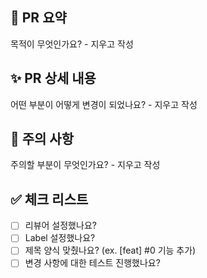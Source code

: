 ## 🚀 PR 요약
목적이 무엇인가요? - 지우고 작성

## ✨ PR 상세 내용
어떤 부분이 어떻게 변경이 되었나요? - 지우고 작성

## 🚨 주의 사항
주의할 부분이 무엇인가요? - 지우고 작성

## ✅ 체크 리스트

- [ ] 리뷰어 설정했나요?
- [ ] Label 설정했나요?
- [ ] 제목 양식 맞췄나요? (ex. [feat] #0 기능 추가)
- [ ] 변경 사항에 대한 테스트 진행했나요?
